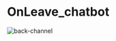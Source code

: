 # OnLeave_chatbot

![back-channel](https://docs.microsoft.com/en-us/azure/bot-service/media/connector/auth_bot_to_bot_connector.png?view=azure-bot-service-4.0)

